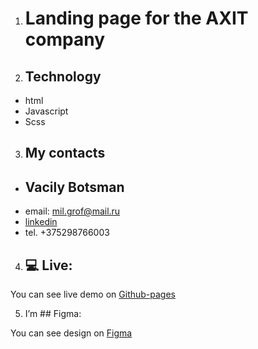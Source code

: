 
1. # Landing page for the AXIT company

2. ## Technology 
* html
* Javascript
* Scss


3. ## My contacts
* ##  **Vacily Botsman**
* email: mil.grof@mail.ru
* [linkedin](https://www.linkedin.com/in/vacily-botsman-9b5634240/)
* tel. +375298766003


4. ## 💻 Live:

You can see live demo on [Github-pages](https://scrazym.github.io/Axit-landinding/src/) 

5. I’m ## Figma:

You can see design on [Figma](https://www.figma.com/file/dG6AMyHnthnCvxDX3zfmuu/TMS_front-(Copy)?type=design&node-id=617-1276&mode=design&t=0h2ni84g2hCy17n5-0)
